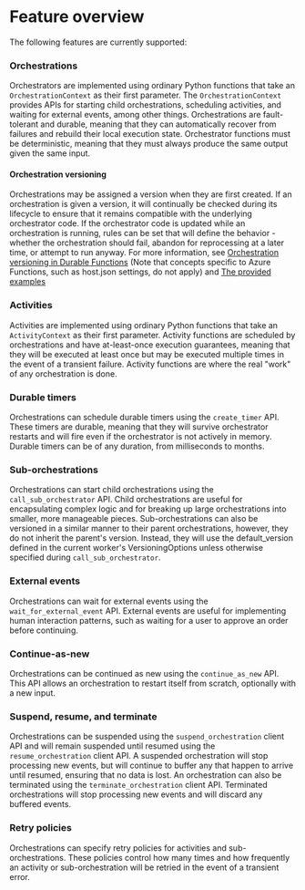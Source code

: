 # Feature overview

The following features are currently supported:

### Orchestrations

Orchestrators are implemented using ordinary Python functions that take an `OrchestrationContext` as their first parameter. The `OrchestrationContext` provides APIs for starting child orchestrations, scheduling activities, and waiting for external events, among other things. Orchestrations are fault-tolerant and durable, meaning that they can automatically recover from failures and rebuild their local execution state. Orchestrator functions must be deterministic, meaning that they must always produce the same output given the same input.

#### Orchestration versioning

Orchestrations may be assigned a version when they are first created. If an orchestration is given a version, it will continually be checked during its lifecycle to ensure that it remains compatible with the underlying orchestrator code. If the orchestrator code is updated while an orchestration is running, rules can be set that will define the behavior - whether the orchestration should fail, abandon for reprocessing at a later time, or attempt to run anyway. For more information, see [Orchestration versioning in Durable Functions](https://learn.microsoft.com/en-us/azure/azure-functions/durable/durable-functions-orchestration-versioning) (Note that concepts specific to Azure Functions, such as host.json settings, do not apply) and [The provided examples](./supported-patterns.md)

### Activities

Activities are implemented using ordinary Python functions that take an `ActivityContext` as their first parameter. Activity functions are scheduled by orchestrations and have at-least-once execution guarantees, meaning that they will be executed at least once but may be executed multiple times in the event of a transient failure. Activity functions are where the real "work" of any orchestration is done.

### Durable timers

Orchestrations can schedule durable timers using the `create_timer` API. These timers are durable, meaning that they will survive orchestrator restarts and will fire even if the orchestrator is not actively in memory. Durable timers can be of any duration, from milliseconds to months.

### Sub-orchestrations

Orchestrations can start child orchestrations using the `call_sub_orchestrator` API. Child orchestrations are useful for encapsulating complex logic and for breaking up large orchestrations into smaller, more manageable pieces. Sub-orchestrations can also be versioned in a similar manner to their parent orchestrations, however, they do not inherit the parent's version. Instead, they will use the default_version defined in the current worker's VersioningOptions unless otherwise specified during `call_sub_orchestrator`.

### External events

Orchestrations can wait for external events using the `wait_for_external_event` API. External events are useful for implementing human interaction patterns, such as waiting for a user to approve an order before continuing.

### Continue-as-new

Orchestrations can be continued as new using the `continue_as_new` API. This API allows an orchestration to restart itself from scratch, optionally with a new input.

### Suspend, resume, and terminate

Orchestrations can be suspended using the `suspend_orchestration` client API and will remain suspended until resumed using the `resume_orchestration` client API. A suspended orchestration will stop processing new events, but will continue to buffer any that happen to arrive until resumed, ensuring that no data is lost. An orchestration can also be terminated using the `terminate_orchestration` client API. Terminated orchestrations will stop processing new events and will discard any buffered events.

### Retry policies

Orchestrations can specify retry policies for activities and sub-orchestrations. These policies control how many times and how frequently an activity or sub-orchestration will be retried in the event of a transient error.
